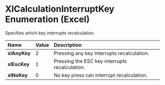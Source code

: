 
# XlCalculationInterruptKey Enumeration (Excel)

Specifies which key interrupts recalculation.



|**Name**|**Value**|**Description**|
|:-----|:-----|:-----|
|**xlAnyKey**|2|Pressing any key interrupts recalculation.|
|**xlEscKey**|1|Pressing the ESC key interrupts recalculation.|
|**xlNoKey**|0|No key press can interrupt recalculation.|
